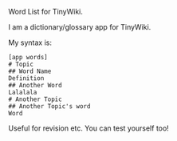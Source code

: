 Word List for TinyWiki.

I am a dictionary/glossary app for TinyWiki.

My syntax is:

	[app words]
	# Topic
	## Word Name
	Definition
	## Another Word
	Lalalala
	# Another Topic
	## Another Topic's word
	Word

Useful for revision etc. You can test yourself too!

